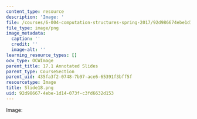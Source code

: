 ```yaml
---
content_type: resource
description: 'Image: '
file: /courses/6-004-computation-structures-spring-2017/92d986674ebe1d14073fc3fd6632d153_Slide18.png
file_type: image/png
image_metadata:
  caption: ''
  credit: ''
  image-alt: ''
learning_resource_types: []
ocw_type: OCWImage
parent_title: 17.1 Annotated Slides
parent_type: CourseSection
parent_uid: 435fa3f2-0748-7b97-ace6-65391f3bff5f
resourcetype: Image
title: Slide18.png
uid: 92d98667-4ebe-1d14-073f-c3fd6632d153
---
```

Image: 

